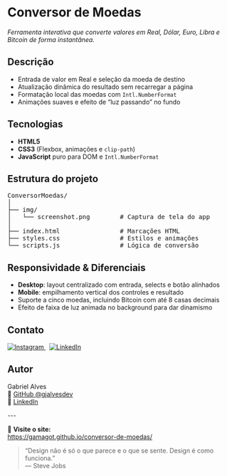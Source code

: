 <h1>Conversor de Moedas</h1>
<p><em>Ferramenta interativa que converte valores em Real, Dólar, Euro, Libra e Bitcoin de forma instantânea.</em></p>

<h2>Descrição</h2>
<ul>
  <li>Entrada de valor em Real e seleção da moeda de destino</li>
  <li>Atualização dinâmica do resultado sem recarregar a página</li>
  <li>Formatação local das moedas com <code>Intl.NumberFormat</code></li>
  <li>Animações suaves e efeito de “luz passando” no fundo</li>
</ul>

<h2>Tecnologias</h2>
<ul>
  <li><strong>HTML5</strong></li>
  <li><strong>CSS3</strong> (Flexbox, animações e <code>clip-path</code>)</li>
  <li><strong>JavaScript</strong> puro para DOM e <code>Intl.NumberFormat</code></li>
</ul>

<h2>Estrutura do projeto</h2>
<pre>
ConversorMoedas/
│
├── img/
│   └── screenshot.png        # Captura de tela do app  
│
├── index.html                # Marcações HTML  
├── styles.css                # Estilos e animações  
└── scripts.js                # Lógica de conversão  
</pre>

<h2>Responsividade &amp; Diferenciais</h2>
<ul>
  <li><strong>Desktop</strong>: layout centralizado com entrada, selects e botão alinhados</li>
  <li><strong>Mobile</strong>: empilhamento vertical dos controles e resultado</li>
  <li>Suporte a cinco moedas, incluindo Bitcoin com até 8 casas decimais</li>
  <li>Efeito de faixa de luz animada no background para dar dinamismo</li>
</ul>

<h2>Contato</h2>
<p>
  <a href="https://www.instagram.com/gabriel_magot/" target="_blank">
    <img src="https://img.shields.io/badge/Instagram-E4405F?style=for-the-badge&amp;logo=instagram&amp;logoColor=white" alt="Instagram">
  </a>
  &nbsp;
  <a href="https://www.linkedin.com/in/gabriel-de-jesus-alves/" target="_blank">
    <img src="https://img.shields.io/badge/LinkedIn-0077B5?style=for-the-badge&amp;logo=linkedin&amp;logoColor=white" alt="LinkedIn">
  </a>
</p>

<h2>Autor</h2>
<p>
  Gabriel Alves<br>
  🔗 <a href="https://github.com/gjalvesdev">GitHub @gjalvesdev</a><br>
  🔗 <a href="https://www.linkedin.com/in/gabriel-de-jesus-alves/">LinkedIn</a>
</p>
---

🔗 **Visite o site:**  
https://gamagot.github.io/conversor-de-moedas/

<blockquote>
  “Design não é só o que parece e o que se sente. Design é como funciona.”<br>
  &mdash; Steve Jobs
</blockquote>
